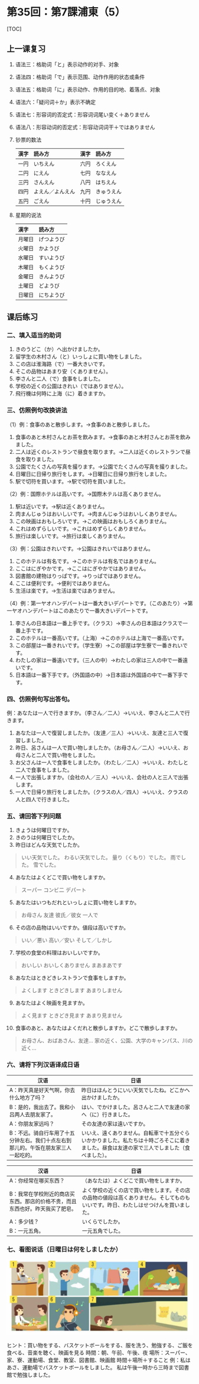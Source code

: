 第35回：第7課浦東（5）
===

[TOC]

上一课复习
---

1. 语法三：格助词「と」表示动作的对手、对象

2. 语法四：格助词「で」表示范围、动作作用的状态或条件

3. 语法五：格助词「に」表示动作、作用的目的地、着落点、对象

4. 语法六：「疑问词＋か」表示不确定

5. 语法七：形容词的否定式：形容词词尾い变く＋ありません

6. 语法八：形容动词的否定式：形容动词词干＋ではありません

7. 钞票的数法

    | 漢字 | 読み方           | 漢字 | 読み方     |
    | ---- | ---------------- | ---- | ---------- |
    | 一円 | いちえん         | 六円 | ろくえん   |
    | 二円 | にえん           | 七円 | ななえん   |
    | 三円 | さんえん         | 八円 | はちえん   |
    | 四円 | よえん／よんえん | 九円 | きゅうえん |
    | 五円 | ごえん           | 十円 | じゅうえん |

8. 星期的说法

    | 漢字   | 読み方     |
    | ------ | ---------- |
    | 月曜日 | げつようび |
    | 火曜日 | かようび   |
    | 水曜日 | すいようび |
    | 木曜日 | もくようび |
    | 金曜日 | きんようび |
    | 土曜日 | どようび   |
    | 日曜日 | にちようび |

课后练习
---

### 二、填入适当的助词

1. きのうどこ（か）へ出かけましたか。
2. 留学生の木村さん（と）いっしょに買い物をしました。
3. この店は淮海路（で）一番大きいです。
4. そこの品物はあまり安（くありません）。
5. 李さんと二人（で）食事をしました。
6. 学校の近くの公園はきれい（ではありません）。
7. 飛行機は何時に上海（に）着きますか。

### 三、仿照例句改换讲法

（1）例：食事のあと散歩します。→食事のあと散歩しました。

1. 食事のあと木村さんとお茶を飲みます。→食事のあと木村さんとお茶を飲みました。
2. 二人は近くのレストランで昼食を取ります。→二人は近くのレストランで昼食を取りました。
3. 公園でたくさんの写真を撮ります。→公園でたくさんの写真を撮りました。
4. 日曜日に日帰り旅行をします。→日曜日に日帰り旅行をしました。
5. 駅で切符を買います。→駅で切符を買いました。

（2）例：国際ホテルは高いです。→国際木テルは高くありません。

1. 駅は近いです。→駅は近くありません。
2. 肉まんじゅうはおいしいです。→肉まんじゅうはおいしくありません。
3. この映画はおもしろいです。→この映画はおもしろくありません。
4. これはめずらしいです。→これはめずらしくありません。
5. 旅行は楽しいです。→旅行は楽しくありません。

（3）例：公園はきれいです。→公園はきれいではありません。

1. このホテルは有名です。→このホテルは有名ではありません。
2. ここはにぎやかです。→ここはにぎやかではありません。
3. 図書館の建物はりっぱです。→りっぱではありません。
4. ここは便利です。→便利ではありません。
5. 生活は楽です。→生活は楽ではありません。

（4）例：第一ヤオハンデパートは一番大きいデパートです。（このあたり）→第一ヤオハンデパートはこのあたりで一番大きいデパートです。

1. 李さんの日本語は一番上手です。（クラス）→李さんの日本語はクラスで一番上手です。
2. このホテルは一番高いです。（上海）→このホテルは上海で一番高いです。
3. この部屋は一番きれいです。（学生寮）→この部屋は学生寮で一番きれいです。
4. わたしの家は一番遠いです。（三人の中）→わたしの家は三人の中で一番遠いです。
5. 日本語は一番下手です。（外国語の中）→日本語は外国語の中で一番下手です。

### 四、仿照例句写出答句。

例：あなたは一人で行きますか。（李さん／二人）→いいえ、李さんと二人で行きます。

1. あなたは一人で復習しましたか。（友達／三人）→いいえ、友達と三人で復習しました。
2. 昨日、呂さんは一人で買い物しましたか。（お母さん／二人）→いいえ、お母さんと二人で買い物をしました。
3. お父さんは一人で食事をしましたか。（わたし／二人）→いいえ、わたしと二人で食事をしました。
4. 一人で出張しますか。（会社の人／三人）→いいえ、会社の人と三人で出張します。
5. 一人で日帰り旅行をしましたか。（クラスの人／四人）→いいえ、クラスの人と四人で行きました。

### 五、请回答下列问题

1. きょうは何曜日ですか。
2. きのうは何曜日でしたか。
3. 昨日はどんな天気でしたか。

> いい天気でした。
> わるい天気でした。
> 量り（くもり）でした。
> 雨でした。
> 雪でした。

4. あなたはよくどこで買い物をしますか。

> スーパー
> コンビ二
> デパート

5. あなたはいつもだれといっしょに買い物をしますか。

> お母さん
> 友達
> 彼氏／彼女
> 一人で

6. その店の品物はいいですか。値段は高いですか。

> いい／悪い
> 高い／安い
> そして／しかし

7. 学校の食堂の料理はおいしいですか。

> おいしい
> おいしくありません
> まあまあです

8. あなたはときどきレストランで食事をしますか。

> よくします
> ときどきします
> あまりしません

9. あなたはよく映画を見ますか。

> よく見ます
> ときどき見ます
> あまり見ません

10. 食事のあと、あなたはよくだれと散歩しますか。どこで散歩しますか。

> お母さん、おばあさん、友達…
> 家の近く、公園、大学のキャンパス、川の近く…

### 六、请将下列汉语译成日语

| 汉语                                                         | 日语                                                         |
| ------------------------------------------------------------ | ------------------------------------------------------------ |
| A：昨天真是好天气啊，你去什么地方了吗？                      | 昨日はほんとうにいい天気でしたね。どこかへ出かけましたか。   |
| B：是的，我出去了。我和小吕两人去朋友家了。                  | はい、でかけました。呂さんと二人で友達の家へ（に）行きました。 |
| A：你朋友家远吗？                                            | その友達の家は遠いですか。                                   |
| B：不远。骑自行车用了十五分钟左右。我们十点左右到那儿的。午饭在朋友家三人一起吃的。 | いいえ、遠くありません。自転車で十五分ぐらいかかりました。私たちは十時ごろそこに着きました。昼食は友達の家で三人でしました（食べました）。 |

| 汉语                                                         | 日语                                                         |
| ------------------------------------------------------------ | ------------------------------------------------------------ |
| A：你经常在哪买东西？                                        | （あなたは）よくどこで買い物をしますか。                     |
| B：我常在学校附近的商店买东西。那店的价格不贵，而且东西也好。昨天我买了肥皂。 | よく学校の近くの店で買い物をします。その店の品物の値段は高くありません。そしてものもいいです。昨日、わたしはせつけんを買いました。 |
| A：多少钱？                                                  | いくらでしたか。                                             |
| B：一元五角。                                                | 一元五角でした。                                             |

### 七、看图说话（日曜日は何をしましたか）

<img src="../images/075-7.png" style="zoom:50%;" />

ヒント：買い物をする、バスケットボールをする、服を洗う、勉強する、ご飯を食べる、音楽を聴く、映画を見る
時間：朝、午前、午後、夜
場所：スーパー、家、寮、運動場、食堂、教室、図書館、映画館
時間＋場所＋すること
例：私はあさ、運動場でバスケットボールをしました。
私は午後一時から三時まで図書館で勉強しました。